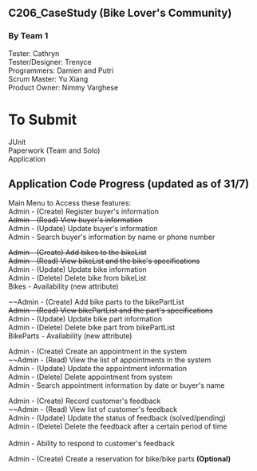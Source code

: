 ## C206_CaseStudy (Bike Lover's Community)

### By Team 1
Tester: Cathryn</br> 
Tester/Designer: Trenyce</br> 
Programmers: Damien and Putri</br> 
Scrum Master: Yu Xiang</br> 
Product Owner: Nimmy Varghese</br> 
# To Submit
JUnit</br> 
Paperwork (Team and Solo)</br> 
Application</br> 

## Application Code Progress (updated as of 31/7)
Main Menu to Access these features:</br> 
Admin - (Create) Register buyer's information</br> 
~~Admin - (Read) View buyer's information~~</br> 
Admin - (Update) Update buyer's information</br> 
Admin - Search buyer's information by name or phone number</br> 

~~Admin - (Create) Add bikes to the bikeList </br> 
Admin - (Read) View bikeList and the bike's specifications~~ </br> 
Admin - (Update) Update bike information </br> 
Admin - (Delete) Delete bike from bikeList </br> 
Bikes - Availability (new attribute)</br> 
 
~~Admin - (Create) Add bike parts to the bikePartList </br> 
~~Admin - (Read) View bikePartList and the part's specifications~~ </br> 
Admin - (Update) Update bike part information </br> 
Admin - (Delete) Delete bike part from bikePartList </br> 
BikeParts - Availability (new attribute)</br> 
 
Admin - (Create) Create an appointment in the system </br> 
~~Admin - (Read) View the list of appointments in the system </br> 
Admin - (Update) Update the appointment information </br> 
Admin - (Delete) Delete appointment from system </br> 
Admin - Search appointment information by date or buyer's name</br> 
 
Admin - (Create) Record customer's feedback </br> 
~~Admin - (Read) View list of customer's feedback </br> 
Admin - (Update) Update the status of feedback (solved/pending)</br> 
Admin - (Delete) Delete the feedback after a certain period of time</br>  
Admin - Ability to respond to customer's feedback</br> 

Admin - (Create) Create a reservation for bike/bike parts <b>(Optional)</b></br> 

